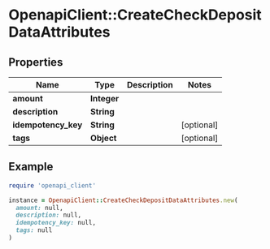 # OpenapiClient::CreateCheckDepositDataAttributes

## Properties

| Name | Type | Description | Notes |
| ---- | ---- | ----------- | ----- |
| **amount** | **Integer** |  |  |
| **description** | **String** |  |  |
| **idempotency_key** | **String** |  | [optional] |
| **tags** | **Object** |  | [optional] |

## Example

```ruby
require 'openapi_client'

instance = OpenapiClient::CreateCheckDepositDataAttributes.new(
  amount: null,
  description: null,
  idempotency_key: null,
  tags: null
)
```

